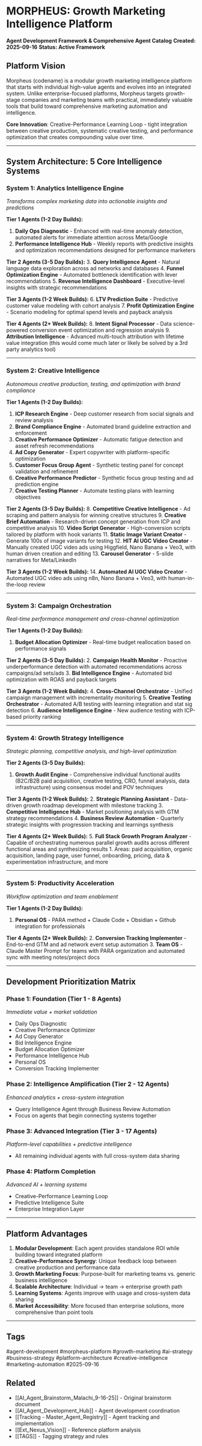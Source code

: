 # MORPHEUS: Growth Marketing Intelligence Platform
**Agent Development Framework & Comprehensive Agent Catalog**
**Created: 2025-09-16**
**Status: Active Framework**

## Platform Vision

Morpheus (codename) is a modular growth marketing intelligence platform that starts with individual high-value agents and evolves into an integrated system. Unlike enterprise-focused platforms, Morpheus targets growth-stage companies and marketing teams with practical, immediately valuable tools that build toward comprehensive marketing automation and intelligence.

**Core Innovation**: Creative-Performance Learning Loop - tight integration between creative production, systematic creative testing, and performance optimization that creates compounding value over time.

---

## System Architecture: 5 Core Intelligence Systems

### **System 1: Analytics Intelligence Engine**
*Transforms complex marketing data into actionable insights and predictions*

**Tier 1 Agents (1-2 Day Builds):**
1. **Daily Ops Diagnostic** - Enhanced with real-time anomaly detection, automated alerts for immediate attention across Meta/Google
2. **Performance Intelligence Hub** - Weekly reports with predictive insights and optimization recommendations designed for performance marketers

**Tier 2 Agents (3-5 Day Builds):**
3. **Query Intelligence Agent** - Natural language data exploration across ad networks and databases
4. **Funnel Optimization Engine** - Automated bottleneck identification with lever recommendations
5. **Revenue Intelligence Dashboard** - Executive-level insights with strategic recommendations

**Tier 3 Agents (1-2 Week Builds):**
6. **LTV Prediction Suite** - Predictive customer value modeling with cohort analysis
7. **Profit Optimization Engine** - Scenario modeling for optimal spend levels and payback analysis

**Tier 4 Agents (2+ Week Builds):**
8. **Intent Signal Processor** - Data science-powered conversion event optimization and regression analysis
9. **Attribution Intelligence** - Advanced multi-touch attribution with lifetime value integration (this would come much later or likely be solved by a 3rd party analytics tool)

---

### **System 2: Creative Intelligence**
*Autonomous creative production, testing, and optimization with brand compliance*

**Tier 1 Agents (1-2 Day Builds):**
1. **ICP Research Engine** - Deep customer research from social signals and review analysis
2. **Brand Compliance Engine** - Automated brand guideline extraction and enforcement
3. **Creative Performance Optimizer** - Automatic fatigue detection and asset refresh recommendations
4. **Ad Copy Generator** - Expert copywriter with platform-specific optimization
5. **Customer Focus Group Agent** - Synthetic testing panel for concept validation and refinement
6. **Creative Performance Predictor** - Synthetic focus group testing and ad prediction engine
7. **Creative Testing Planner** - Automate testing plans with learning objectives

**Tier 2 Agents (3-5 Day Builds):**
8. **Competitive Creative Intelligence** - Ad scraping and pattern analysis for winning creative structures
9. **Creative Brief Automation** - Research-driven concept generation from ICP and competitive analysis
10. **Video Script Generator** - High-conversion scripts tailored by platform with hook variants
11. **Static Image Variant Creator** - Generate 100s of image variants for testing
12. **HIT AI UGC Video Creator** - Manually created UGC video ads using Higgfield, Nano Banana + Veo3, with human driven creation and editing
13. **Carousel Generator** - 5-slide narratives for Meta/LinkedIn

**Tier 3 Agents (1-2 Week Builds):**
14. **Automated AI UGC Video Creator** - Automated UGC video ads using n8n, Nano Banana + Veo3, with human-in-the-loop review

---

### **System 3: Campaign Orchestration**
*Real-time performance management and cross-channel optimization*

**Tier 1 Agents (1-2 Day Builds):**
1. **Budget Allocation Optimizer** - Real-time budget reallocation based on performance signals

**Tier 2 Agents (3-5 Day Builds):**
2. **Campaign Health Monitor** - Proactive underperformance detection with automated recommendations across campaigns/ad sets/ads
3. **Bid Intelligence Engine** - Automated bid optimization with ROAS and payback targets

**Tier 3 Agents (1-2 Week Builds):**
4. **Cross-Channel Orchestrator** - Unified campaign management with incrementality monitoring
5. **Creative Testing Orchestrator** - Automated A/B testing with learning integration and stat sig detection
6. **Audience Intelligence Engine** - New audience testing with ICP-based priority ranking

---

### **System 4: Growth Strategy Intelligence**
*Strategic planning, competitive analysis, and high-level optimization*

**Tier 2 Agents (3-5 Day Builds):**
1. **Growth Audit Engine** - Comprehensive individual functional audits (B2C/B2B paid acquisition, creative testing, CRO, funnel analysis, data infrastructure) using consensus model and POV techniques

**Tier 3 Agents (1-2 Week Builds):**
2. **Strategic Planning Assistant** - Data-driven growth roadmap development with milestone tracking
3. **Competitive Intelligence Hub** - Market positioning analysis with GTM strategy recommendations
4. **Business Review Automation** - Quarterly strategic insights with progression tracking and learnings synthesis

**Tier 4 Agents (2+ Week Builds):**
5. **Full Stack Growth Program Analyzer** - Capable of orchestrating numerous parallel growth audits across different functional areas and synthesizing results
	1. Areas: paid acquisition, organic acquisition, landing page, user funnel, onboarding, pricing, data & experimentation infrastructure, and more

---

### **System 5: Productivity Acceleration**
*Workflow optimization and team enablement*

**Tier 1 Agents (1-2 Day Builds):**
1. **Personal OS** - PARA method + Claude Code + Obsidian + Github integration for professionals

**Tier 4 Agents (2+ Week Builds):**
2. **Conversion Tracking Implementer** - End-to-end GTM and ad network event setup automation
3. **Team OS** - Claude Master Prompt for teams with PARA organization and automated sync with meeting notes/project docs


---

## Development Prioritization Matrix

### **Phase 1: Foundation (Tier 1 - 8 Agents)**
*Immediate value + market validation*
- Daily Ops Diagnostic
- Creative Performance Optimizer
- Ad Copy Generator
- Bid Intelligence Engine
- Budget Allocation Optimizer
- Performance Intelligence Hub
- Personal OS
- Conversion Tracking Implementer

### **Phase 2: Intelligence Amplification (Tier 2 - 12 Agents)**
*Enhanced analytics + cross-system integration*
- Query Intelligence Agent through Business Review Automation
- Focus on agents that begin connecting systems together

### **Phase 3: Advanced Integration (Tier 3 - 17 Agents)**
*Platform-level capabilities + predictive intelligence*
- All remaining individual agents with full cross-system data sharing

### **Phase 4: Platform Completion**
*Advanced AI + learning systems*
- Creative-Performance Learning Loop
- Predictive Intelligence Suite
- Enterprise Integration Layer

---

## Platform Advantages

1. **Modular Development**: Each agent provides standalone ROI while building toward integrated platform
2. **Creative-Performance Synergy**: Unique feedback loop between creative production and performance data
3. **Growth Marketing Focus**: Purpose-built for marketing teams vs. generic business intelligence
4. **Scalable Architecture**: Individual → team → enterprise growth path
5. **Learning Systems**: Agents improve with usage and cross-system data sharing
6. **Market Accessibility**: More focused than enterprise solutions, more comprehensive than point tools

---

## Tags
#agent-development #morpheus-platform #growth-marketing #ai-strategy #business-strategy #platform-architecture #creative-intelligence #marketing-automation #2025-09-16

## Related
- [[AI_Agent_Brainstorm_Malachi_9-16-25]] - Original brainstorm document
- [[AI_Agent_Development_Hub]] - Agent development coordination
- [[Tracking - Master_Agent_Registry]] - Agent tracking and implementation
- [[Ext_Nexus_Vision]] - Reference platform analysis
- [[TAGS]] - Tagging strategy and rules